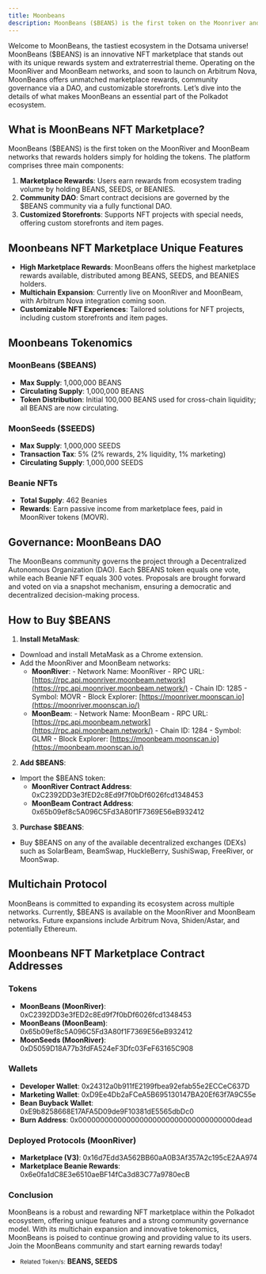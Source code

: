 ```yaml
---
title: Moonbeans
description: MoonBeans ($BEANS) is the first token on the Moonriver and Moonbeam networks that rewards holders simply for holding the tokens.
---
```


Welcome to MoonBeans, the tastiest ecosystem in the Dotsama universe! MoonBeans ($BEANS) is an innovative NFT marketplace that stands out with its unique rewards system and extraterrestrial theme. Operating on the MoonRiver and MoonBeam networks, and soon to launch on Arbitrum Nova, MoonBeans offers unmatched marketplace rewards, community governance via a DAO, and customizable storefronts. Let’s dive into the details of what makes MoonBeans an essential part of the Polkadot ecosystem.

## What is MoonBeans NFT Marketplace?
MoonBeans ($BEANS) is the first token on the MoonRiver and MoonBeam networks that rewards holders simply for holding the tokens. The platform comprises three main components:

1. **Marketplace Rewards**: Users earn rewards from ecosystem trading volume by holding BEANS, SEEDS, or BEANIES.
2. **Community DAO**: Smart contract decisions are governed by the $BEANS community via a fully functional DAO.
3. **Customized Storefronts**: Supports NFT projects with special needs, offering custom storefronts and item pages.

## Moonbeans NFT Marketplace Unique Features
- **High Marketplace Rewards**: MoonBeans offers the highest marketplace rewards available, distributed among BEANS, SEEDS, and BEANIES holders.
- **Multichain Expansion**: Currently live on MoonRiver and MoonBeam, with Arbitrum Nova integration coming soon.
- **Customizable NFT Experiences**: Tailored solutions for NFT projects, including custom storefronts and item pages.

## Moonbeans Tokenomics
### MoonBeans ($BEANS)
- **Max Supply**: 1,000,000 BEANS
- **Circulating Supply**: 1,000,000 BEANS
- **Token Distribution**: Initial 100,000 BEANS used for cross-chain liquidity; all BEANS are now circulating.

### MoonSeeds ($SEEDS)
- **Max Supply**: 1,000,000 SEEDS
- **Transaction Tax**: 5% (2% rewards, 2% liquidity, 1% marketing)
- **Circulating Supply**: 1,000,000 SEEDS

### Beanie NFTs
- **Total Supply**: 462 Beanies
- **Rewards**: Earn passive income from marketplace fees, paid in MoonRiver tokens (MOVR).

## Governance: MoonBeans DAO
The MoonBeans community governs the project through a Decentralized Autonomous Organization (DAO). Each $BEANS token equals one vote, while each Beanie NFT equals 300 votes. Proposals are brought forward and voted on via a snapshot mechanism, ensuring a democratic and decentralized decision-making process.

## How to Buy $BEANS
1. **Install MetaMask**: 
  - Download and install MetaMask as a Chrome extension.
  - Add the MoonRiver and MoonBeam networks: 
      - **MoonRiver**: 
            - Network Name: MoonRiver
            - RPC URL: [https://rpc.api.moonriver.moonbeam.network](https://rpc.api.moonriver.moonbeam.network/)
            - Chain ID: 1285
            - Symbol: MOVR
            - Block Explorer: [https://moonriver.moonscan.io](https://moonriver.moonscan.io/)
      - **MoonBeam**: 
            - Network Name: MoonBeam
            - RPC URL: [https://rpc.api.moonbeam.network](https://rpc.api.moonbeam.network/)
            - Chain ID: 1284
            - Symbol: GLMR
            - Block Explorer: [https://moonbeam.moonscan.io](https://moonbeam.moonscan.io/)
2. **Add $BEANS**: 
  - Import the $BEANS token: 
      - **MoonRiver Contract Address**: 0xC2392DD3e3fED2c8Ed9f7f0bDf6026fcd1348453
      - **MoonBeam Contract Address**: 0x65b09ef8c5A096C5Fd3A80f1F7369E56eB932412
3. **Purchase $BEANS**: 
  - Buy $BEANS on any of the available decentralized exchanges (DEXs) such as SolarBeam, BeamSwap, HuckleBerry, SushiSwap, FreeRiver, or MoonSwap.

## Multichain Protocol
MoonBeans is committed to expanding its ecosystem across multiple networks. Currently, $BEANS is available on the MoonRiver and MoonBeam networks. Future expansions include Arbitrum Nova, Shiden/Astar, and potentially Ethereum.

## Moonbeans NFT Marketplace Contract Addresses
### Tokens
- **MoonBeans (MoonRiver)**: 0xC2392DD3e3fED2c8Ed9f7f0bDf6026fcd1348453
- **MoonBeans (MoonBeam)**: 0x65b09ef8c5A096C5Fd3A80f1F7369E56eB932412
- **MoonSeeds (MoonRiver)**: 0xD5059D18A77b3fdFA524eF3Dfc03FeF63165C908

### Wallets
- **Developer Wallet**: 0x24312a0b911fE2199fbea92efab55e2ECCeC637D
- **Marketing Wallet**: 0xD9Ee4Db2aFCeA5B695130147BA20Ef63f7A9C55e
- **Bean Buyback Wallet**: 0xE9b8258668E17AFA5D09de9F10381dE5565dbDc0
- **Burn Address**: 0x000000000000000000000000000000000000dead

### Deployed Protocols (MoonRiver)
- **Marketplace (V3)**: 0x16d7Edd3A562BB60aA0B3Af357A2c195cE2AA974
- **Marketplace Beanie Rewards**: 0x6e0fa1dC8E3e6510aeBF14fCa3d83C77a9780ecB

### Conclusion
MoonBeans is a robust and rewarding NFT marketplace within the Polkadot ecosystem, offering unique features and a strong community governance model. With its multichain expansion and innovative tokenomics, MoonBeans is poised to continue growing and providing value to its users. Join the MoonBeans community and start earning rewards today!

- <small>Related Token/s:</small> **BEANS, SEEDS**

